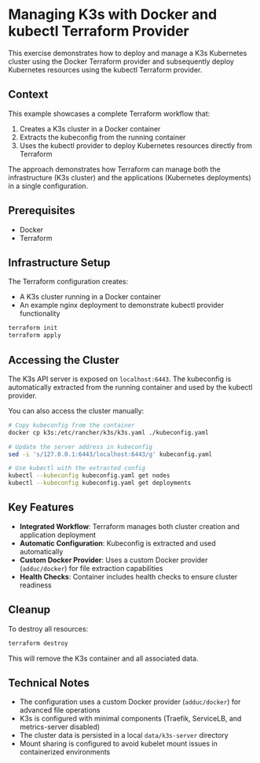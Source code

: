 # Managing K3s with Docker and kubectl Terraform Provider

This exercise demonstrates how to deploy and manage a K3s Kubernetes cluster using the Docker Terraform provider and subsequently deploy Kubernetes resources using the kubectl Terraform provider.

## Context

This example showcases a complete Terraform workflow that:
1. Creates a K3s cluster in a Docker container
2. Extracts the kubeconfig from the running container
3. Uses the kubectl provider to deploy Kubernetes resources directly from Terraform

The approach demonstrates how Terraform can manage both the infrastructure (K3s cluster) and the applications (Kubernetes deployments) in a single configuration.

## Prerequisites

- Docker
- Terraform

## Infrastructure Setup

The Terraform configuration creates:
- A K3s cluster running in a Docker container
- An example nginx deployment to demonstrate kubectl provider functionality

```bash
terraform init
terraform apply
```

## Accessing the Cluster

The K3s API server is exposed on `localhost:6443`. The kubeconfig is automatically extracted from the running container and used by the kubectl provider.

You can also access the cluster manually:

```bash
# Copy kubeconfig from the container
docker cp k3s:/etc/rancher/k3s/k3s.yaml ./kubeconfig.yaml

# Update the server address in kubeconfig
sed -i 's/127.0.0.1:6443/localhost:6443/g' kubeconfig.yaml

# Use kubectl with the extracted config
kubectl --kubeconfig kubeconfig.yaml get nodes
kubectl --kubeconfig kubeconfig.yaml get deployments
```

## Key Features

- **Integrated Workflow**: Terraform manages both cluster creation and application deployment
- **Automatic Configuration**: Kubeconfig is extracted and used automatically
- **Custom Docker Provider**: Uses a custom Docker provider (`adduc/docker`) for file extraction capabilities
- **Health Checks**: Container includes health checks to ensure cluster readiness

## Cleanup

To destroy all resources:

```bash
terraform destroy
```

This will remove the K3s container and all associated data.

## Technical Notes

- The configuration uses a custom Docker provider (`adduc/docker`) for advanced file operations
- K3s is configured with minimal components (Traefik, ServiceLB, and metrics-server disabled)
- The cluster data is persisted in a local `data/k3s-server` directory
- Mount sharing is configured to avoid kubelet mount issues in containerized environments
